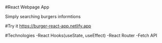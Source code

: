 
#React Webpage App

Simply searching burgers informtions

#Try it
https://burger-react-app.netlify.app

#Technologies
-React Hooks(useState, useEffect)
-React Router
-Fetch API

